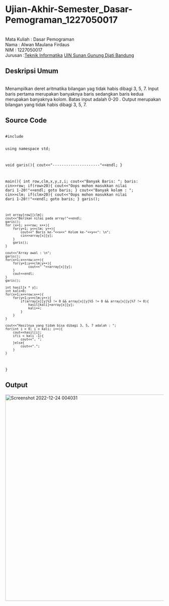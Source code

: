 # Ujian-Akhir-Semester_Dasar-Pemograman_1227050017
<br>Mata Kuliah 		: Dasar Pemograman
<br>Nama		      	: Alwan Maulana Firdaus
<br>NIM		           	:	1227050017
<br>Jurusan		    	:[Teknik Informatika](http://if.uinsgd.ac.id/) [UIN Sunan Gunung Djati Bandung](https://uinsgd.ac.id/) 


## Deskripsi Umum
<br>Menampilkan deret aritmatika bilangan yag tidak habis dibagi 3, 5, 7. Input baris pertama merupakan banyaknya baris sedangkan baris kedua merupakan banyaknya kolom. Batas input adalah 0-20 . Output merupakan bilangan yang tidak habis dibagi 3, 5, 7.


## Source Code
<code>
#include <iostream>

using namespace std;

void garis(){
	cout<<"---------------------"<<endl;
}

main(){
	int row,clm,x,y,z,i;
	cout<<"Banyak Baris: ";
	baris:
	cin>>row;
	if(row>20){
		cout<<"Oops mohon masukkan nilai dari 1-20!"<<endl;
		goto baris;
	}
	cout<<"Banyak kolom : ";
	cin>>clm;
	if(clm>20){
		cout<<"Oops mohon masukkan nilai dari 1-20!!"<<endl;
		goto baris;
	}
	garis();
	
	int array[row][clm];
    cout<<"Berikan nilai pada array!"<<endl;
    garis();
    for (x=1; x<=row; x++){
    	for(y=1; y<=clm; y++){
    		cout<<" Baris ke-"<<x<<" Kolom ke-"<<y<<": \n";
    		cin>>array[x][y];
		}
		garis();
	}	
	
	cout<<"Array awal : \n";
	garis();
	for(x=1;x<=row;x++){
		for(y=1;y<=clm;y++){
				cout<<" "<<array[x][y];
		}
		cout<<endl;
	}
	garis();
	
	int hasil[x * y];
	int kali=0;
	for(x=1;x<=row;x++){
		for(y=1;y<=clm;y++){
			if(array[x][y]%3 != 0 && array[x][y]%5 != 0 && array[x][y]%7 != 0){
				hasil[kali]=array[x][y];
				kali++;
			}
		}
	}
	
	cout<<"Hasilnya yang tidak bisa dibagi 3, 5, 7 adalah : ";
	for(int i = 0; i < kali; i++){
		cout<<hasil[i];
		if(i < kali -1){
			cout<<", ";
		}else{
			cout<<".";
		}
	}
}
</code>

## Output
<img width="656" alt="Screenshot 2022-12-24 004031" src="https://user-images.githubusercontent.com/121307307/209381794-ab4da6f5-8976-477c-8240-2941528d914e.png">

